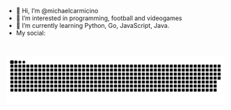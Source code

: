 - 👋 Hi, I’m @michaelcarmicino
- 👀 I’m interested in programming, football and videogames
- 🌱 I’m currently learning Python, Go, JavaScript, Java.
- My social:<p align="left">
  <a href="http://twitch.tv/emme2k_" target="blank"><img align="center" src="https://github.com/mishmanners/MishManners/blob/master/socials/twitch.png" alt="" height="30" /></a>
  <a href="https://www.linkedin.com/in/michael-carmicino-a4a935236/" target="blank"><img align="center" src="https://github.com/mishmanners/MishManners/blob/master/socials/transparent-Linkedin-logo-icon.png" alt="" height="30" /></a>
  <a href="https://www.instagram.com/_michaell__" target="blank"><img align="center" src="https://github.com/mishmanners/MishManners/blob/master/socials/instagram.png" alt="" height="30" /></a>


![mishmanners snake gif](https://github.com/mishmanners/MishManners/blob/output/github-contribution-grid-snake.svg)
